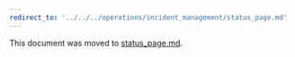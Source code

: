 ```yaml
---
redirect_to: '../../../operations/incident_management/status_page.md'
---
```


This document was moved to [status_page.md](../../../operations/incident_management/status_page.md).

<!-- This redirect file can be deleted February 1, 2021, or later. -->
<!-- Before deletion, see: https://docs.gitlab.com/ee/development/documentation/#move-or-rename-a-page -->
